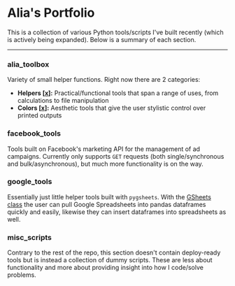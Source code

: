 # Alia's Portfolio

This is a collection of various Python tools/scripts I've built recently (which is actively being expanded). Below is a summary of each section.
***
### alia_toolbox

Variety of small helper functions. Right now there are 2 categories:
- <b>Helpers [[x](https://github.com/aliavictor/portfolio/blob/main/alia_toolbox/alia_toolbox/helpers.py)]:</b> Practical/functional tools that span a range of uses, from calculations to file manipulation
- <b>Colors [[x](https://github.com/aliavictor/portfolio/blob/main/alia_toolbox/alia_toolbox/colors.py)]:</b> Aesthetic tools that give the user stylistic control over printed outputs

### facebook_tools

Tools built on Facebook's marketing API for the management of ad campaigns. Currently only supports `GET` requests (both single/synchronous and bulk/asynchronous), but much more functionality is on the way.

### google_tools

Essentially just little helper tools built with `pygsheets`. With the [GSheets class](https://github.com/aliavictor/portfolio/blob/main/google_tools/google_tools/__init__.py) the user can pull Google Spreadsheets into pandas dataframes quickly and easily, likewise they can insert dataframes into spreadsheets as well.

### misc_scripts

Contrary to the rest of the repo, this section doesn't contain deploy-ready tools but is instead a collection of dummy scripts. These are less about functionality and more about providing insight into how I code/solve problems.